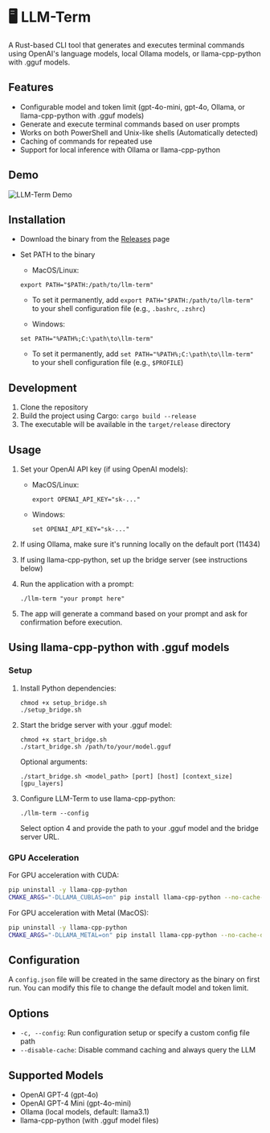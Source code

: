 # 🖥️ LLM-Term

A Rust-based CLI tool that generates and executes terminal commands using OpenAI's language models, local Ollama models, or llama-cpp-python with .gguf models.

## Features

- Configurable model and token limit (gpt-4o-mini, gpt-4o, Ollama, or llama-cpp-python with .gguf models)
- Generate and execute terminal commands based on user prompts
- Works on both PowerShell and Unix-like shells (Automatically detected)
- Caching of commands for repeated use
- Support for local inference with Ollama or llama-cpp-python

## Demo

![LLM-Term Demo](vhs-video/demo.gif)

## Installation

- Download the binary from the [Releases](https://github.com/dh1011/llm-term/releases) page

- Set PATH to the binary

    - MacOS/Linux:
    ```
    export PATH="$PATH:/path/to/llm-term"
    ```
    - To set it permanently, add `export PATH="$PATH:/path/to/llm-term"` to your shell configuration file (e.g., `.bashrc`, `.zshrc`)

    - Windows:
    ```
    set PATH="%PATH%;C:\path\to\llm-term"
    ```
    - To set it permanently, add `set PATH="%PATH%;C:\path\to\llm-term"` to your shell configuration file (e.g., `$PROFILE`)

## Development

1. Clone the repository
2. Build the project using Cargo: `cargo build --release`
3. The executable will be available in the `target/release` directory

## Usage

1. Set your OpenAI API key (if using OpenAI models):

   - MacOS/Linux:
     ```
     export OPENAI_API_KEY="sk-..."
     ```

   - Windows:
     ```
     set OPENAI_API_KEY="sk-..."
     ```

2. If using Ollama, make sure it's running locally on the default port (11434)

3. If using llama-cpp-python, set up the bridge server (see instructions below)

4. Run the application with a prompt:

   ```
   ./llm-term "your prompt here"
   ```

5. The app will generate a command based on your prompt and ask for confirmation before execution.

## Using llama-cpp-python with .gguf models

### Setup

1. Install Python dependencies:
   ```
   chmod +x setup_bridge.sh
   ./setup_bridge.sh
   ```

2. Start the bridge server with your .gguf model:
   ```
   chmod +x start_bridge.sh
   ./start_bridge.sh /path/to/your/model.gguf
   ```
   
   Optional arguments:
   ```
   ./start_bridge.sh <model_path> [port] [host] [context_size] [gpu_layers]
   ```

3. Configure LLM-Term to use llama-cpp-python:
   ```
   ./llm-term --config
   ```
   
   Select option 4 and provide the path to your .gguf model and the bridge server URL.

### GPU Acceleration

For GPU acceleration with CUDA:

```bash
pip uninstall -y llama-cpp-python
CMAKE_ARGS="-DLLAMA_CUBLAS=on" pip install llama-cpp-python --no-cache-dir
```

For GPU acceleration with Metal (MacOS):

```bash
pip uninstall -y llama-cpp-python
CMAKE_ARGS="-DLLAMA_METAL=on" pip install llama-cpp-python --no-cache-dir
```

## Configuration

A `config.json` file will be created in the same directory as the binary on first run. You can modify this file to change the default model and token limit.

## Options

- `-c, --config`: Run configuration setup or specify a custom config file path
- `--disable-cache`: Disable command caching and always query the LLM

## Supported Models

- OpenAI GPT-4 (gpt-4o)
- OpenAI GPT-4 Mini (gpt-4o-mini)
- Ollama (local models, default: llama3.1)
- llama-cpp-python (with .gguf model files)